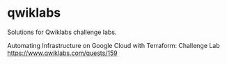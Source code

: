 # qwiklabs
Solutions for Qwiklabs challenge labs.

Automating Infrastructure on Google Cloud with Terraform: Challenge Lab  
https://www.qwiklabs.com/quests/159

